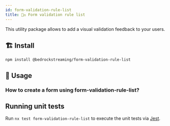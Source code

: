 ```yaml
---
id: form-validation-rule-list
title: 🧑‍⚖️ Form validation rule list
---
```


This utility package allows to add a visual validation feedback to your users.

## :building_construction: Install

```bash
npm install @bedrockstreaming/form-validation-rule-list
```

## :rocket: Usage

### How to create a form using form-validation-rule-list?

## Running unit tests

Run `nx test form-validation-rule-list` to execute the unit tests via [Jest](https://jestjs.io).
